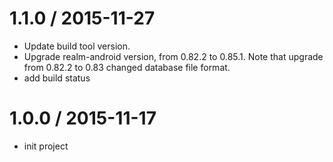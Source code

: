 1.1.0 / 2015-11-27
==================

  * Update build tool version.
  * Upgrade realm-android version, from 0.82.2 to 0.85.1. Note that upgrade from 0.82.2 to 0.83 changed database file format.
  * add build status

1.0.0 / 2015-11-17
==================

  * init project

